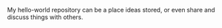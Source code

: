 My hello-world repository can be a place ideas stored, or even share and discuss things with others.
